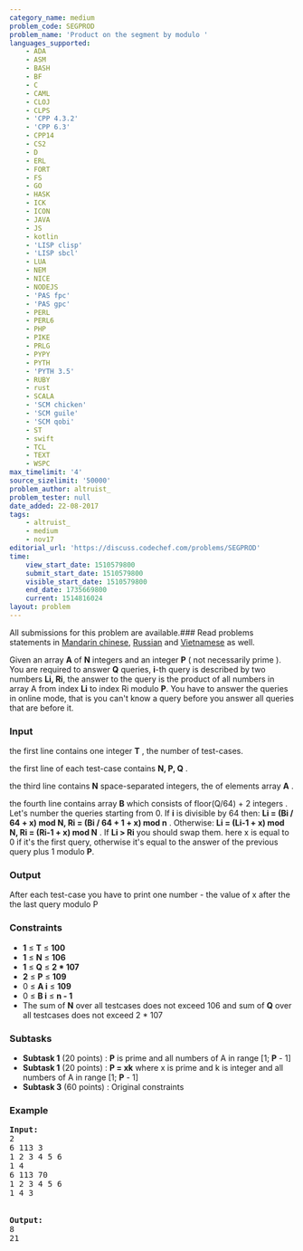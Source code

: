 ```yaml
---
category_name: medium
problem_code: SEGPROD
problem_name: 'Product on the segment by modulo '
languages_supported:
    - ADA
    - ASM
    - BASH
    - BF
    - C
    - CAML
    - CLOJ
    - CLPS
    - 'CPP 4.3.2'
    - 'CPP 6.3'
    - CPP14
    - CS2
    - D
    - ERL
    - FORT
    - FS
    - GO
    - HASK
    - ICK
    - ICON
    - JAVA
    - JS
    - kotlin
    - 'LISP clisp'
    - 'LISP sbcl'
    - LUA
    - NEM
    - NICE
    - NODEJS
    - 'PAS fpc'
    - 'PAS gpc'
    - PERL
    - PERL6
    - PHP
    - PIKE
    - PRLG
    - PYPY
    - PYTH
    - 'PYTH 3.5'
    - RUBY
    - rust
    - SCALA
    - 'SCM chicken'
    - 'SCM guile'
    - 'SCM qobi'
    - ST
    - swift
    - TCL
    - TEXT
    - WSPC
max_timelimit: '4'
source_sizelimit: '50000'
problem_author: altruist_
problem_tester: null
date_added: 22-08-2017
tags:
    - altruist_
    - medium
    - nov17
editorial_url: 'https://discuss.codechef.com/problems/SEGPROD'
time:
    view_start_date: 1510579800
    submit_start_date: 1510579800
    visible_start_date: 1510579800
    end_date: 1735669800
    current: 1514816024
layout: problem
---
```

All submissions for this problem are available.### Read problems statements in [Mandarin chinese](http://www.codechef.com/download/translated/NOV17/mandarin/SEGPROD.pdf), [Russian](http://www.codechef.com/download/translated/NOV17/russian/SEGPROD.pdf) and [Vietnamese](http://www.codechef.com/download/translated/NOV17/vietnamese/SEGPROD.pdf) as well.

Given an array  **A**  of  **N**  integers and an integer  **P**  ( not necessarily prime ). You are required to answer  **Q**  queries, **i**-th query is described by two numbers **Li, Ri**, the answer to the query is the product of all numbers in array A from index **Li** to index Ri modulo **P**. You have to answer the queries in online mode, that is you can't know a query before you answer all queries that are before it.

### Input

the first line contains one integer  **T** , the number of test-cases.

the first line of each test-case contains  **N, P, Q** .

the third line contains **N** space-separated integers, the of elements array  **A** .

the fourth line contains array **B** which consists of floor(Q/64) + 2 integers . Let's number the queries starting from 0. If **i** is divisible by 64 then:  **Li = (Bi / 64 + x) mod N, Ri = (Bi / 64 + 1 + x) mod n** .
Otherwise:  **Li = (Li-1 + x) mod N, Ri = (Ri-1 + x) mod N** . If  **Li &gt; Ri**  you should swap them. here x is equal to 0 if it's the first query, otherwise it's equal to the answer of the previous query plus 1 modulo **P**.

### Output

After each test-case you have to print one number - the value of x after the the last query modulo P

### Constraints

- **1** ≤ **T** ≤ **100**
- **1** ≤ **N** ≤ **106**
- **1** ≤ **Q** ≤ **2 \* 107**
- **2** ≤ **P** ≤ **109**
- 0 ≤  **A  i**  ≤ **109**
- 0 ≤ **B i**  ≤ **n - 1**
- The sum of **N** over all testcases does not exceed 106 and sum of **Q** over all testcases does not exceed 2 \* 107

### Subtasks

- **Subtask 1** (20 points) : **P** is prime and all numbers of A in range \[1; **P** - 1\]
- **Subtask 1** (20 points) : **P = **xk**** where x is prime and k is integer and all numbers of A in range \[1; **P** - 1\]
- **Subtask 3** (60 points) : Original constraints

### Example

<pre><b>Input:</b>
2
6 113 3
1 2 3 4 5 6
1 4
6 113 70
1 2 3 4 5 6
1 4 3


<b>Output:</b>
8
21
</pre>